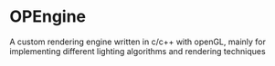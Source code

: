 # OPEngine
A custom rendering engine written in c/c++ with openGL, mainly for implementing different lighting algorithms and rendering techniques 
